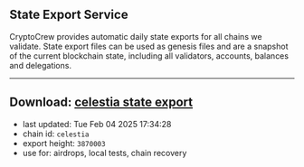 ## State Export Service
CryptoCrew provides automatic daily state exports for all chains we validate. State export files can be used as genesis files and are a snapshot of the current blockchain state, including all validators, accounts, balances and delegations.

---
**Download: [celestia state export](https://dl-eu2.ccvalidators.com/SERVICE/celestia/celestia_export_3870003.json)**
---

- last updated: Tue Feb 04 2025 17:34:28
- chain id: `celestia`
- export height: `3870003`
- use for: airdrops, local tests, chain recovery

